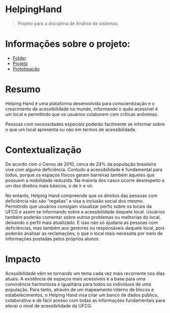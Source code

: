 # HelpingHand
> Projeto para a disciplina de Análise de sistemas.

# Informações sobre o projeto:

- [Folder](files/folder.pdf)
- [Projeto](files/projeto.pdf)
- [Prototipação](Prototipo.md)

# Resumo

Helping Hand é uma plataforma desenvolvida para conscientização e o crescimento da acessibilidade no mundo, informando o quão acessível é um local e permitindo que os usuários colaborem com críticas anônimas.

Pessoas com necessidades especiais poderão facilmente se informar sobre o que um local apresenta ou não em termos de acessibilidade.

# Contextualização

De acordo com o Censo de 2010, cerca de 24% da população brasileira vive com alguma deficiência. Contudo a acessibilidade é fundamental para todos, porque os espaços físicos geram barreiras também àqueles que possuem a mobilidade reduzida. Na maioria dos casos ocorre desrespeito a um dos direitos mais básicos, o de ir e vir.

No entanto, Helping Hand compreende que os direitos das pessoas com deficiência não são “regalias” e visa a inclusão social dos mesmo. Permitindo que usuários consigam visualizar perfis sobre os locais da UFCG e assim se informando sobre a acessibilidade daquele local. Usuários também poderão comentar sobre outros problemas ou melhorias do local, deixando o perfil mais atualizado. E isso não só ajudaria as pessoas com deficiências, mas também aos gestores ou responsáveis daquele local, pois poderão analisar as reclamações, o que o local mais necessita por meio de informações postadas pelos próprios alunos.

# Impacto

Acessibilidade vêm se tornando um tema cada vez mais recorrente nos dias atuais. A existência de espaços mais acessíveis é a base para uma convivência harmoniosa e igualitária para todos os indivíduos de uma população. Para tanto, através de um mapeamento interno de blocos e estabelecimentos, o Helping Hand visa criar um banco de dados público, colaborativo e de fácil acesso com todas as informações fundamentais para elevar o nível de acessibilidade da UFCG.

